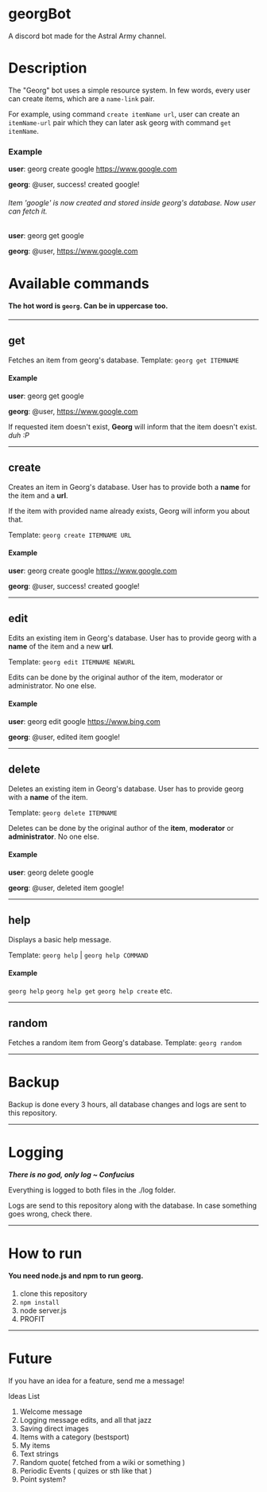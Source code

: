 # georgBot
A discord bot made for the Astral Army channel.
# Description
The "Georg" bot uses a simple resource system.
In few words, every user can create items, which are a `name-link` pair.

For example, using command `create itemName url`, user can create an `itemName-url` pair which they can later ask georg with command `get itemName`.
### Example
 **user**: georg create google https://www.google.com


**georg**: @user, success! created google!


###### Item 'google' is now created and stored inside georg's database. Now user can fetch it.

**user**: georg get google

**georg**: @user, https://www.google.com

# Available commands
#### The hot word is `georg`. Can be in uppercase too.
***
## get
Fetches an item from georg's database.
Template: `georg get ITEMNAME`
#### Example
**user**: georg get google

**georg**: @user, https://www.google.com

If requested item doesn't exist, **Georg** will inform that the item doesn't exist. *duh :P*
***
## create
Creates an item in Georg's database. User has to provide both a **name** for the item and a **url**.

If the item with provided name already exists, Georg will inform you about that.

Template: `georg create ITEMNAME URL`

#### Example 
 **user**: georg create google https://www.google.com


**georg**: @user, success! created google!
***
## edit
Edits an existing item in Georg's database. User has to provide georg with a **name** of the item and a new **url**.

Template: `georg edit ITEMNAME NEWURL`

Edits can be done by the original author of the item, moderator or administrator. No one else.
#### Example

**user**: georg edit google https://www.bing.com

**georg**: @user, edited item google!
***
## delete
Deletes an existing item in Georg's database. User has to provide georg with a **name** of the item.

Template: `georg delete ITEMNAME`

Deletes can be done by the original author of the **item**, **moderator** or **administrator**. No one else.
#### Example

**user**: georg delete google

**georg**: @user, deleted item google!
***
## help
Displays a basic help message.

Template: `georg help` | `georg help COMMAND`

#### Example
`georg help` `georg help get` `georg help create` etc.
***
## random
Fetches a random item from Georg's database.
Template: `georg random`
***
# Backup
Backup is done every 3 hours, all database changes and logs are sent to this repository.
***
# Logging
***There is no god, only log ~ Confucius***

Everything is logged to both files in the ./log folder.

Logs are send to this repository along with the database. In case something goes wrong, check there.
***
# How to run

#### You need node.js and npm to run georg.

1. clone this repository
2. `npm install`
3. node server.js
4. PROFIT

***
# Future
If you have an idea for a feature, send me a message!

Ideas List
1. Welcome message
2. Logging message edits, and all that jazz
3. Saving direct images
4. Items with a category (bestsport)
5. My items
6. Text strings
7. Random quote( fetched from a wiki or something )
8. Periodic Events ( quizes or sth like that )
9. Point system?
